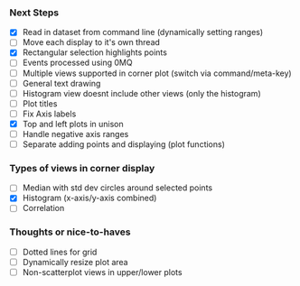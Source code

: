 ### Next Steps
- [x] Read in dataset from command line (dynamically setting ranges)
- [ ] Move each display to it's own thread
- [x] Rectangular selection highlights points
- [ ] Events processed using 0MQ
- [ ] Multiple views supported in corner plot (switch via command/meta-key)
- [ ] General text drawing
- [ ] Histogram view doesnt include other views (only the histogram)
- [ ] Plot titles
- [ ] Fix Axis labels
- [x] Top and left plots in unison
- [ ] Handle negative axis ranges
- [ ] Separate adding points and displaying (plot functions)

### Types of views in corner display
- [ ] Median with std dev circles around selected points
- [x] Histogram (x-axis/y-axis combined)
- [ ] Correlation

### Thoughts or nice-to-haves
- [ ] Dotted lines for grid
- [ ] Dynamically resize plot area
- [ ] Non-scatterplot views in upper/lower plots
